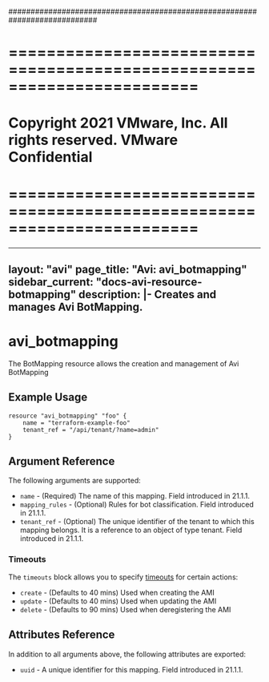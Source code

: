 ############################################################################
# ========================================================================
# Copyright 2021 VMware, Inc.  All rights reserved. VMware Confidential
# ========================================================================
###

<!--
    Copyright 2021 VMware, Inc.
    SPDX-License-Identifier: Mozilla Public License 2.0
-->
---
layout: "avi"
page_title: "Avi: avi_botmapping"
sidebar_current: "docs-avi-resource-botmapping"
description: |-
  Creates and manages Avi BotMapping.
---

# avi_botmapping

The BotMapping resource allows the creation and management of Avi BotMapping

## Example Usage

```hcl
resource "avi_botmapping" "foo" {
    name = "terraform-example-foo"
    tenant_ref = "/api/tenant/?name=admin"
}
```

## Argument Reference

The following arguments are supported:

* `name` - (Required) The name of this mapping. Field introduced in 21.1.1.
* `mapping_rules` - (Optional) Rules for bot classification. Field introduced in 21.1.1.
* `tenant_ref` - (Optional) The unique identifier of the tenant to which this mapping belongs. It is a reference to an object of type tenant. Field introduced in 21.1.1.


### Timeouts

The `timeouts` block allows you to specify [timeouts](https://www.terraform.io/docs/configuration/resources.html#timeouts) for certain actions:

* `create` - (Defaults to 40 mins) Used when creating the AMI
* `update` - (Defaults to 40 mins) Used when updating the AMI
* `delete` - (Defaults to 90 mins) Used when deregistering the AMI

## Attributes Reference

In addition to all arguments above, the following attributes are exported:

* `uuid` -  A unique identifier for this mapping. Field introduced in 21.1.1.

